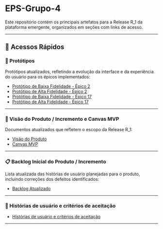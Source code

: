 # EPS-Grupo-4

Este repositório contém os principais artefatos para a Release R_1 da plataforma emergente, organizados em seções com links de acesso.


---

## 🔗 Acessos Rápidos

### 🎨 Protótipos

Protótipos atualizados, refletindo a evolução da interface e da experiência do usuário para os épicos implementados:

- [Protótipo de Baixa Fidelidade - Épico 2](https://link-para-prototipo-baixa)
- [Protótipo de Alta Fidelidade - Épico 2](https://link-para-prototipo-alta)
- [Protótipo de Baixa Fidelidade - Épico 17](https://link-para-prototipo-baixa)
- [Protótipo de Alta Fidelidade - Épico 17](https://link-para-prototipo-alta)

---

### 🚀 Visão do Produto / Incremento e Canvas MVP

Documentos atualizados que refletem o escopo da Release R_1:

- [Visão do Produto](https://link-para-visao-produto)
- [Canvas MVP](https://link-para-canvas-mvp)

---

### 📋 Backlog Inicial do Produto / Incremento

Lista atualizada das histórias de usuário planejadas para o produto, incluindo correções dos defeitos identificados:

- [Backlog Atualizado](https://link-para-backlog)

---

### 📁 Histórias de usuário e critérios de aceitação

- [Histórias de usuário e critérios de aceitação]([https://link-para-template](https://github.com/users/Mateuszinnn/projects/1))

---
